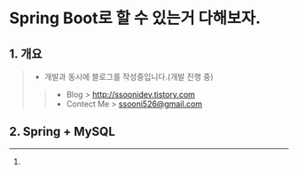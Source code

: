 # Spring Boot로 할 수 있는거 다해보자.
## 1. 개요
>* 개발과 동시에 블로그를 작성중입니다.(개발 진행 중)
>>	+ Blog > http://ssoonidev.tistory.com
>>	+ Contect Me > ssooni526@gmail.com
## 2. Spring + MySQL
-------
1.